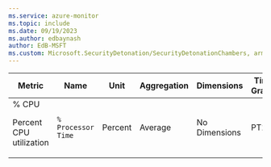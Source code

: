 ```yaml
---
ms.service: azure-monitor
ms.topic: include
ms.date: 09/19/2023
ms.author: edbaynash
author: EdB-MSFT
ms.custom: Microsoft.SecurityDetonation/SecurityDetonationChambers, arm
---
```

  
  
|Metric|Name|Unit|Aggregation|Dimensions|Time Grains|DS Export|
|---|---|---|---|---|---|---|
|% CPU<p><p>Percent CPU utilization |`% Processor Time` |Percent |Average |No Dimensions|PT1M |Yes|